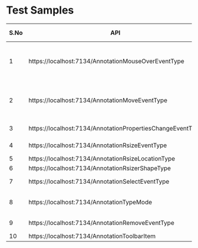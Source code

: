 # Test Samples



|S.No| API | Sample Name | Tested By | Completed? | Issues |
|-----| ------------- | ------------- | ------------- | -------- | ---------------- |
|1| https://localhost:7134/AnnotationMouseOverEventType| AnnotationMouseoverEventType.razor | Abishek | Yes | 1)AnnotationProperties.FontColor.Shape/Measure(not triggered) 2)AnnotationProperties.BorderColor.FreeText(not triggered) 3) AnnotationProperties.Type(not triggered) |
|2| https://localhost:7134/AnnotationMoveEventType | AnnotationMoveEventType.razor | Abishek | Yes | 1)AnnotationProperties.FontColor.Shape/Measure(not triggered) 2)AnnotationProperties.BorderColor.FreeText(not triggered) 3) AnnotationProperties.Type(not triggered) |
|3| https://localhost:7134/AnnotationPropertiesChangeEventType | AnnotationPropertiesChangeEventType.razor | Abishek | Yes | 1) MultiplePageCollection property throws null exception |
|4| https://localhost:7134/AnnotationRsizeEventType | AnnotationRsizeEventType.razor | Abishek | Yes | 1) Bounds throws null reference 2) Multiple pageCollection throws null reference |
|5| https://localhost:7134/AnnotationRsizeLocationType | AnnotationResizerLocation.razor | Abishek | Yes | - |
|6| https://localhost:7134/AnnotationRsizerShapeType | AnnotationResizerShape.razor | Abishek | Yes | - |
|7| https://localhost:7134/AnnotationSelectEventType | AnnotationSelectEventType.razor | Abishek | Yes | 1) MultiplePageCollection property throws null exception |
|8| https://localhost:7134/AnnotationTypeMode | AnnotationTypeMode.razor | Abishek | Yes | 1) Don't know the functionality of image 2) Line type mode is not working 3) Don't know the functionality of stamp | 
|9| https://localhost:7134/AnnotationRemoveEventType | AnnotationRemoveEventType.razor | Abishek | Yes | 1) Bounds throw null reference 2) MultiplePageCollection throws null reference |
|10| https://localhost:7134/AnnotationToolbarItem | AnnotationToolbarItem.razor | Abishek | No | Don't know how to create sample |

